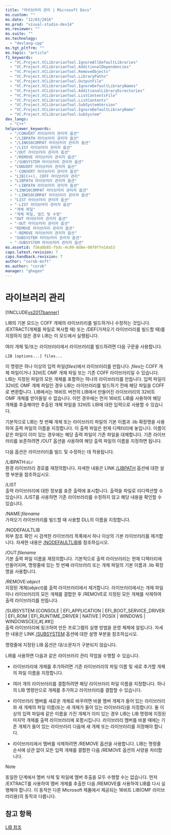 ```yaml
---
title: "라이브러리 관리 | Microsoft Docs"
ms.custom: ""
ms.date: "12/03/2016"
ms.prod: "visual-studio-dev14"
ms.reviewer: ""
ms.suite: ""
ms.technology: 
  - "devlang-cpp"
ms.tgt_pltfrm: ""
ms.topic: "article"
f1_keywords: 
  - "VC.Project.VCLibrarianTool.IgnoreAllDefaultLibraries"
  - "VC.Project.VCLibrarianTool.AdditionalDependencies"
  - "VC.Project.VCLibrarianTool.RemoveObjects"
  - "VC.Project.VCLibrarianTool.LibraryPaths"
  - "VC.Project.VCLibrarianTool.OutputFile"
  - "VC.Project.VCLibrarianTool.IgnoreDefaultLibraryNames"
  - "VC.Project.VCLibrarianTool.AdditionalLibraryDirectories"
  - "VC.Project.VCLibrarianTool.ListContentsFile"
  - "VC.Project.VCLibrarianTool.ListContents"
  - "VC.Project.VCLibrarianTool.SubSystemVersion"
  - "VC.Project.VCLibrarianTool.IgnoreDefaultLibraryName"
  - "VC.Project.VCLibrarianTool.SubSystem"
dev_langs: 
  - "C++"
helpviewer_keywords: 
  - "/CONVERT 라이브러리 관리자 옵션"
  - "/LIBPATH 라이브러리 관리자 옵션"
  - "/LINK50COMPAT 라이브러리 관리자 옵션"
  - "/LIST 라이브러리 관리자 옵션"
  - "/OUT 라이브러리 관리자 옵션"
  - "/REMOVE 라이브러리 관리자 옵션"
  - "/SUBSYSTEM 라이브러리 관리자 옵션"
  - "CONVERT 라이브러리 관리자 옵션"
  - "-CONVERT 라이브러리 관리자 옵션"
  - "LIB[C++], COFF 라이브러리 관리"
  - "LIBPATH 라이브러리 관리자 옵션"
  - "-LIBPATH 라이브러리 관리자 옵션"
  - "LINK50COMPAT 라이브러리 관리자 옵션"
  - "-LINK50COMPAT 라이브러리 관리자 옵션"
  - "LIST 라이브러리 관리자 옵션"
  - "-LIST 라이브러리 관리자 옵션"
  - "개체 파일"
  - "개체 파일, 빌드 및 수정"
  - "OUT 라이브러리 관리자 옵션"
  - "-OUT 라이브러리 관리자 옵션"
  - "REMOVE 라이브러리 관리자 옵션"
  - "-REMOVE 라이브러리 관리자 옵션"
  - "SUBSYSTEM 라이브러리 관리자 옵션"
  - "-SUBSYSTEM 라이브러리 관리자 옵션"
ms.assetid: f56a8b85-fbdc-4c09-8d8e-00f0ffe1da53
caps.latest.revision: 7
caps.handback.revision: 7
author: "corob-msft"
ms.author: "corob"
manager: "ghogen"
---
```

# 라이브러리 관리
[!INCLUDE[vs2017banner](../../assembler/inline/includes/vs2017banner.md)]

LIB의 기본 모드는 COFF 개체의 라이브러리를 빌드하거나 수정하는 것입니다.  \/EXTRACT\(개체를 파일로 복사할 때\) 또는 \/DEF\(가져오기 라이브러리를 빌드할 때\)를 지정하지 않은 경우 LIB는 이 모드에서 실행됩니다.  
  
 여러 개체 및\/또는 라이브러리에서 라이브러리를 빌드하려면 다음 구문을 사용합니다.  
  
```  
LIB [options...] files...  
```  
  
 이 명령은 하나 이상의 입력 파일\(*files*\)에서 라이브러리를 만듭니다.  *files*는 COFF 개체 파일이거나 32비트 OMF 개체 파일 또는 기존 COFF 라이브러리일 수 있습니다.  LIB는 지정된 파일의 모든 개체를 포함하는 하나의 라이브러리를 만듭니다.  입력 파일이 32비트 OMF 개체 파일인 경우 LIB는 라이브러리를 빌드하기 전에 해당 파일을 COFF로 변환합니다.  LIB에서는 16비트 버전의 LIB에서 만들어진 라이브러리의 32비트 OMF 개체를 받아들일 수 없습니다.  이런 경우에는 먼저 16비트 LIB를 사용하여 해당 개체를 추출해야만 추출된 개체 파일을 32비트 LIB에 대한 입력으로 사용할 수 있습니다.  
  
 기본적으로 LIB는 첫 번째 개체 또는 라이브러리 파일의 기본 이름과 .lib 확장명을 사용하여 출력 파일의 이름을 지정합니다.  이 출력 파일은 현재 디렉터리에 놓입니다.  이름이 같은 파일이 이미 있는 경우에는 해당 출력 파일이 기존 파일을 대체합니다.  기존 라이브러리를 보존하려면 \/OUT 옵션을 사용하여 해당 출력 파일의 이름을 지정하면 됩니다.  
  
 다음 옵션은 라이브러리를 빌드 및 수정하는 데 적용됩니다.  
  
 \/LIBPATH:`dir`  
 환경 라이브러리 경로를 재정의합니다.  자세한 내용은 LINK [\/LIBPATH](../../build/reference/libpath-additional-libpath.md) 옵션에 대한 설명 부분을 참조하십시오.  
  
 \/LIST  
 출력 라이브러리에 대한 정보를 표준 출력에 표시합니다.  출력을 파일로 리디렉션할 수 있습니다.  \/LIST를 사용하면 기존 라이브러리를 수정하지 않고 해당 내용을 확인할 수 있습니다.  
  
 \/NAME:*filename*  
 가져오기 라이브러리를 빌드할 때 사용할 DLL의 이름을 지정합니다.  
  
 \/NODEFAULTLIB  
 외부 참조 확인 시 검색한 라이브러리 목록에서 하나 이상의 기본 라이브러리를 제거합니다.  자세한 내용은 [\/NODEFAULTLIB](../../build/reference/nodefaultlib-ignore-libraries.md)를 참조하십시오.  
  
 \/OUT:*filename*  
 기본 출력 파일 이름을 재정의합니다.  기본적으로 출력 라이브러리는 현재 디렉터리에 만들어지며, 명령줄에 있는 첫 번째 라이브러리 또는 개체 파일의 기본 이름과 .lib 확장명을 사용합니다.  
  
 \/REMOVE:*object*  
 지정된 개체\(*object*\)를 출력 라이브러리에서 제거합니다.  라이브러리에서는 개체 파일이나 라이브러리의 모든 개체를 결합한 후 \/REMOVE로 지정된 모든 개체를 삭제하여 출력 라이브러리를 만듭니다.  
  
 \/SUBSYSTEM:{CONSOLE &#124; EFI\_APPLICATION &#124; EFI\_BOOT\_SERVICE\_DRIVER &#124; EFI\_ROM &#124; EFI\_RUNTIME\_DRIVER &#124; NATIVE &#124; POSIX &#124; WINDOWS &#124; WINDOWSCE}\[,\#\[.\#\#\]\]  
 출력 라이브러리에 링크하여 만든 프로그램의 실행 방법을 운영 체제에 알립니다.  자세한 내용은 LINK [\/SUBSYSTEM](../../build/reference/subsystem-specify-subsystem.md) 옵션에 대한 설명 부분을 참조하십시오.  
  
 명령줄에 지정된 LIB 옵션은 대\/소문자가 구분되지 않습니다.  
  
 LIB를 사용하면 다음과 같은 라이브러리 관리 작업을 수행할 수 있습니다.  
  
-   라이브러리에 개체를 추가하려면 기존 라이브러리의 파일 이름 및 새로 추가할 개체의 파일 이름을 지정합니다.  
  
-   여러 개의 라이브러리를 결합하려면 해당 라이브러리 파일 이름을 지정합니다.  하나의 LIB 명령만으로 개체를 추가하고 라이브러리를 결합할 수 있습니다.  
  
-   라이브러리 멤버를 새로운 개체로 바꾸려면 바꿀 멤버 개체가 들어 있는 라이브러리와 새 개체의 파일 이름\(또는 새 개체가 들어 있는 라이브러리\)을 지정합니다.  둘 이상의 입력 파일에 같은 이름을 가진 개체가 이미 있는 경우 LIB는 LIB 명령에 지정된 마지막 개체를 출력 라이브러리에 포함시킵니다.  라이브러리 멤버를 바꿀 때에는 기존 개체가 들어 있는 라이브러리 다음에 새 개체 또는 라이브러리를 지정해야 합니다.  
  
-   라이브러리에서 멤버를 삭제하려면 \/REMOVE 옵션을 사용합니다.  LIB는 명령줄 순서에 상관 없이 모든 입력 개체를 결합한 다음 \/REMOVE 옵션의 사양을 처리합니다.  
  
> [!NOTE]
>  동일한 단계에서 멤버 삭제 및 파일에 멤버 추출을 모두 수행할 수는 없습니다.  먼저 \/EXTRACT를 사용하여 멤버 개체를 추출한 다음 \/REMOVE를 사용하여 LIB를 다시 실행해야 합니다.  이 동작은 다른 Microsoft 제품에서 제공되는 16비트 LIB\(OMF 라이브러리용\)의 동작과 다릅니다.  
  
## 참고 항목  
 [LIB 참조](../../build/reference/lib-reference.md)